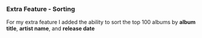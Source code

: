 ### Extra Feature - Sorting

For my extra feature I added the ability to sort the top 100 albums by **album title**, **artist name**, and **release date**
